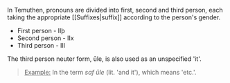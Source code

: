 In Temuthen, pronouns are divided into first, second and third person, each taking the appropriate [[Suffixes|suffix]] according to the person's gender.

* First person - IIþ
* Second person - IIx
* Third person - IIl

The third person neuter form, ūle, is also used as an unspecified 'it'.

><u>Example:</u> In the term *saf ūle* (lit. 'and it'), which means 'etc.'.